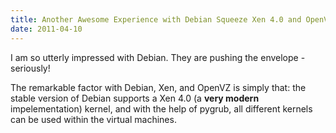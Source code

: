 ```yaml
---
title: Another Awesome Experience with Debian Squeeze Xen 4.0 and OpenVZ and some Squeeze driver issues 
date: 2011-04-10
---
```

I am so utterly impressed with Debian. They are pushing the envelope - seriously!

The remarkable factor with Debian, Xen, and OpenVZ is simply that: the stable version of Debian supports a Xen 4.0 (a **very modern** impelementation) kernel, and with the help of pygrub, all different kernels can be used within the virtual machines.

